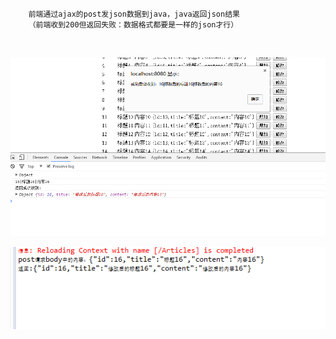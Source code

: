 		前端通过ajax的post发json数据到java，java返回json结果
		（前端收到200但返回失败：数据格式都要是一样的json才行）


<br>


![](https://github.com/sunday123/article_crud/raw/master/前后端通过ajax传输/resultImage/1.png)

![](https://github.com/sunday123/article_crud/raw/master/前后端通过ajax传输/resultImage/2.png)
